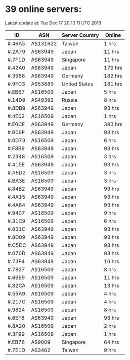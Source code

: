 # 39 online servers:

Latest update at: Tue Dec 17 20:10:11 UTC 2019

| ID | ASN | Server Country | Online |
| -- | --- | -------------- | ------ |
| #.46A5 | AS131622 | Taiwan | 1 hrs |
| #.2A79 | AS63949 | Japan | 11 hrs |
| #.7F1D | AS63949 | Singapore | 11 hrs |
| #.42A0 | AS63949 | Japan | 179 hrs |
| #.3988 | AS63949 | Germany | 182 hrs |
| #.9FC3 | AS53889 | United States | 181 hrs |
| #.EBB7 | AS16509 | Japan | 5 hrs |
| #.14D9 | AS49392 | Russia | 8 hrs |
| #.8DB9 | AS63949 | Japan | 93 hrs |
| #.4E02 | AS16509 | Japan | 1 hrs |
| #.E0CF | AS63949 | Germany | 383 hrs |
| #.B06F | AS63949 | Japan | 93 hrs |
| #.0D73 | AS16509 | Japan | 6 hrs |
| #.F8B9 | AS63949 | Japan | 93 hrs |
| #.2348 | AS16509 | Japan | 3 hrs |
| #.415E | AS63949 | Japan | 93 hrs |
| #.A6D2 | AS16509 | Japan | 3 hrs |
| #.BA3E | AS16509 | Japan | 3 hrs |
| #.84B2 | AS63949 | Japan | 93 hrs |
| #.4A15 | AS63949 | Japan | 93 hrs |
| #.4A84 | AS63949 | Japan | 93 hrs |
| #.9407 | AS16509 | Japan | 9 hrs |
| #.31C9 | AS16509 | Japan | 6 hrs |
| #.831C | AS63949 | Japan | 93 hrs |
| #.8D09 | AS63949 | Japan | 93 hrs |
| #.C5DC | AS63949 | Japan | 93 hrs |
| #.070D | AS63949 | Japan | 93 hrs |
| #.73F4 | AS63949 | Japan | 16 hrs |
| #.7827 | AS16509 | Japan | 8 hrs |
| #.6BE9 | AS16509 | Japan | 11 hrs |
| #.82CA | AS16509 | Japan | 13 hrs |
| #.55A9 | AS16509 | Japan | 4 hrs |
| #.217C | AS16509 | Japan | 4 hrs |
| #.9824 | AS16509 | Japan | 8 hrs |
| #.6EF8 | AS63949 | Japan | 93 hrs |
| #.8A20 | AS16509 | Japan | 2 hrs |
| #.3F99 | AS16509 | Japan | 1 hrs |
| #.EB76 | AS9009 | Singapore | 64 hrs |
| #.7E1D | AS3462 | Taiwan | 9 hrs |

